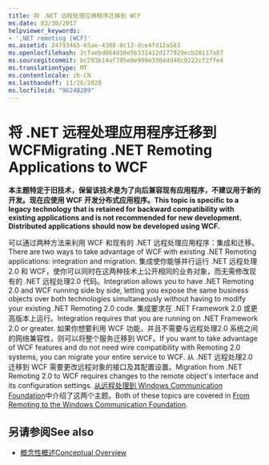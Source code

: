 ```yaml
---
title: 将 .NET 远程处理应用程序迁移到 WCF
ms.date: 03/30/2017
helpviewer_keywords:
- ',NET remoting [WCF]'
ms.assetid: 24793465-65ae-4308-8c12-dce4fd12a583
ms.openlocfilehash: 2cfaebd064d10e5b331412d177929ecb20117a07
ms.sourcegitcommit: bc293b14af795e0e999e3304dd40c0222cf2ffe4
ms.translationtype: MT
ms.contentlocale: zh-CN
ms.lasthandoff: 11/26/2020
ms.locfileid: "96248209"
---
```

# <a name="migrating-net-remoting-applications-to-wcf"></a><span data-ttu-id="6b79a-102">将 .NET 远程处理应用程序迁移到 WCF</span><span class="sxs-lookup"><span data-stu-id="6b79a-102">Migrating .NET Remoting Applications to WCF</span></span>

<span data-ttu-id="6b79a-103">**本主题特定于旧技术，保留该技术是为了向后兼容现有应用程序，不建议用于新的开发。现在应使用 WCF 开发分布式应用程序。**</span><span class="sxs-lookup"><span data-stu-id="6b79a-103">**This topic is specific to a legacy technology that is retained for backward compatibility with existing applications and is not recommended for new development. Distributed applications should now be developed using WCF.**</span></span>  
  
 <span data-ttu-id="6b79a-104">可以通过两种方法来利用 WCF 和现有的 .NET 远程处理应用程序：集成和迁移。</span><span class="sxs-lookup"><span data-stu-id="6b79a-104">There are two ways to take advantage of WCF with existing .NET Remoting applications: integration and migration.</span></span> <span data-ttu-id="6b79a-105">集成使你能够并行运行 .NET 远程处理2.0 和 WCF，使你可以同时在这两种技术上公开相同的业务对象，而无需修改现有的 .NET 远程处理2.0 代码。</span><span class="sxs-lookup"><span data-stu-id="6b79a-105">Integration allows you to have .NET Remoting 2.0 and WCF running side by side, letting you expose the same business objects over both technologies simultaneously without having to modify your existing .NET Remoting 2.0 code.</span></span> <span data-ttu-id="6b79a-106">集成要求在 .NET Framework 2.0 或更高版本上运行。</span><span class="sxs-lookup"><span data-stu-id="6b79a-106">Integration requires that you are running on .NET Framework 2.0 or greater.</span></span> <span data-ttu-id="6b79a-107">如果你想要利用 WCF 功能，并且不需要与远程处理2.0 系统之间的网络兼容性，则可以将整个服务迁移到 WCF。</span><span class="sxs-lookup"><span data-stu-id="6b79a-107">If you want to take advantage of WCF features and do not need wire compatibility with Remoting 2.0 systems, you can migrate your entire service to WCF.</span></span> <span data-ttu-id="6b79a-108">从 .NET 远程处理2.0 迁移到 WCF 需要更改远程对象的接口及其配置设置。</span><span class="sxs-lookup"><span data-stu-id="6b79a-108">Migration from .NET Remoting 2.0 to WCF requires changes to the remote object's interface and its configuration settings.</span></span> <span data-ttu-id="6b79a-109">[从远程处理到 Windows Communication Foundation](/previous-versions/aa730857(v=vs.80))中介绍了这两个主题。</span><span class="sxs-lookup"><span data-stu-id="6b79a-109">Both of these topics are covered in [From Remoting to the Windows Communication Foundation](/previous-versions/aa730857(v=vs.80)).</span></span>  
  
## <a name="see-also"></a><span data-ttu-id="6b79a-110">另请参阅</span><span class="sxs-lookup"><span data-stu-id="6b79a-110">See also</span></span>

- [<span data-ttu-id="6b79a-111">概念性概述</span><span class="sxs-lookup"><span data-stu-id="6b79a-111">Conceptual Overview</span></span>](../conceptual-overview.md)
